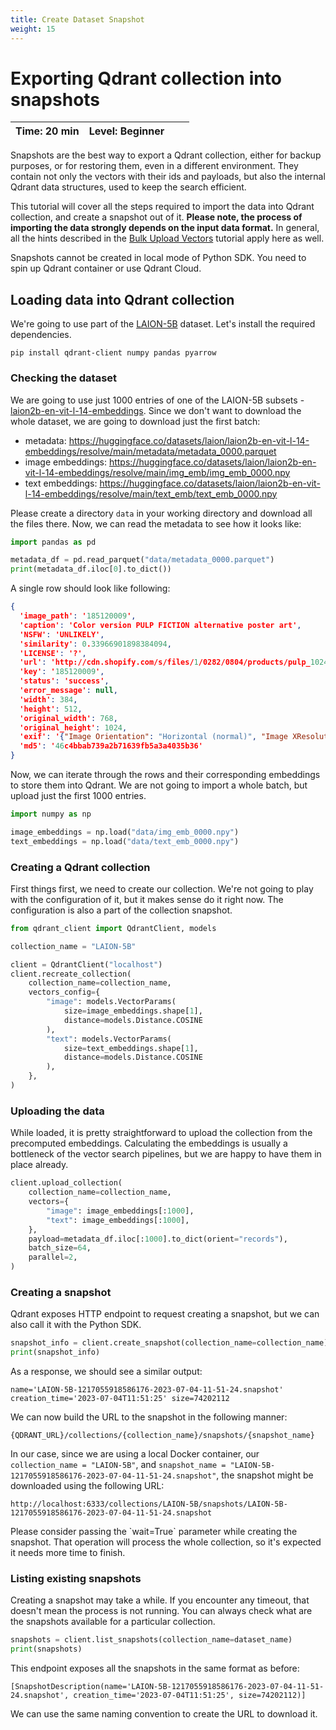 ```yaml
---
title: Create Dataset Snapshot
weight: 15
---
```


# Exporting Qdrant collection into snapshots

| Time: 20 min | Level: Beginner |  |    |
|--------------| ----------- | ----------- |----------- |

Snapshots are the best way to export a Qdrant collection, either for backup purposes, or for restoring them, even in a different environment.
They contain not only the vectors with their ids and payloads, but also the internal Qdrant data structures, used to keep the search efficient.

This tutorial will cover all the steps required to import the data into Qdrant collection, and create a snapshot out of it. **Please note, the
process of importing the data strongly depends on the input data format.** In general, all the hints described in the [Bulk Upload Vectors](/documentation/tutorials/bulk-upload/)
tutorial apply here as well.

<aside role=”alert”>Snapshots cannot be created in local mode of Python SDK. You need to spin up Qdrant container or use Qdrant Cloud.</aside>

## Loading data into Qdrant collection

We're going to use part of the [LAION-5B](https://laion.ai/blog/laion-5b/) dataset. Let's install the required dependencies.

```shell
pip install qdrant-client numpy pandas pyarrow
```

### Checking the dataset

We are going to use just 1000 entries of one of the LAION-5B subsets - [laion2b-en-vit-l-14-embeddings](https://huggingface.co/datasets/laion/laion2b-en-vit-l-14-embeddings).
Since we don't want to download the whole dataset, we are going to download just the first batch:

- metadata: https://huggingface.co/datasets/laion/laion2b-en-vit-l-14-embeddings/resolve/main/metadata/metadata_0000.parquet
- image embeddings: https://huggingface.co/datasets/laion/laion2b-en-vit-l-14-embeddings/resolve/main/img_emb/img_emb_0000.npy
- text embeddings: https://huggingface.co/datasets/laion/laion2b-en-vit-l-14-embeddings/resolve/main/text_emb/text_emb_0000.npy

Please create a directory `data` in your working directory and download all the files there. Now, we can read the metadata to see how it looks like:

```python
import pandas as pd

metadata_df = pd.read_parquet("data/metadata_0000.parquet")
print(metadata_df.iloc[0].to_dict())
```

A single row should look like following:

```json
{
  'image_path': '185120009', 
  'caption': 'Color version PULP FICTION alternative poster art', 
  'NSFW': 'UNLIKELY', 
  'similarity': 0.33966901898384094, 
  'LICENSE': '?', 
  'url': 'http://cdn.shopify.com/s/files/1/0282/0804/products/pulp_1024x1024.jpg?v=1474264437', 
  'key': '185120009', 
  'status': 'success', 
  'error_message': null, 
  'width': 384,
  'height': 512, 
  'original_width': 768, 
  'original_height': 1024, 
  'exif': '{"Image Orientation": "Horizontal (normal)", "Image XResolution": "100", "Image YResolution": "100", "Image ResolutionUnit": "Pixels/Inch", "Image YCbCrPositioning": "Centered", "Image ExifOffset": "102", "EXIF ExifVersion": "0210", "EXIF ComponentsConfiguration": "YCbCr", "EXIF FlashPixVersion": "0100", "EXIF ColorSpace": "Uncalibrated", "EXIF ExifImageWidth": "768", "EXIF ExifImageLength": "1024"}', 
  'md5': '46c4bbab739a2b71639fb5a3a4035b36'
}
```

Now, we can iterate through the rows and their corresponding embeddings to store them into Qdrant. We are not going to import a whole batch,
but upload just the first 1000 entries.

```python
import numpy as np

image_embeddings = np.load("data/img_emb_0000.npy")
text_embeddings = np.load("data/text_emb_0000.npy")
```

### Creating a Qdrant collection

First things first, we need to create our collection. We're not going to play with the configuration of it, but it makes sense do it right now. 
The configuration is also a part of the collection snapshot.

```python
from qdrant_client import QdrantClient, models

collection_name = "LAION-5B"

client = QdrantClient("localhost")
client.recreate_collection(
    collection_name=collection_name,
    vectors_config={
        "image": models.VectorParams(
            size=image_embeddings.shape[1], 
            distance=models.Distance.COSINE
        ),
        "text": models.VectorParams(
            size=text_embeddings.shape[1], 
            distance=models.Distance.COSINE
        ),
    },
)
```

### Uploading the data

While loaded, it is pretty straightforward to upload the collection from the precomputed embeddings. Calculating the embeddings is usually
a bottleneck of the vector search pipelines, but we are happy to have them in place already.

```python
client.upload_collection(
    collection_name=collection_name,
    vectors={
        "image": image_embeddings[:1000],
        "text": image_embeddings[:1000],
    },
    payload=metadata_df.iloc[:1000].to_dict(orient="records"),
    batch_size=64,
    parallel=2,
)
```

### Creating a snapshot

Qdrant exposes HTTP endpoint to request creating a snapshot, but we can also call it with the Python SDK.

```python
snapshot_info = client.create_snapshot(collection_name=collection_name)
print(snapshot_info)
```

As a response, we should see a similar output:

```
name='LAION-5B-1217055918586176-2023-07-04-11-51-24.snapshot' creation_time='2023-07-04T11:51:25' size=74202112
```

We can now build the URL to the snapshot in the following manner:

```
{QDRANT_URL}/collections/{collection_name}/snapshots/{snapshot_name}
```

In our case, since we are using a local Docker container, our `collection_name = "LAION-5B"`, and `snapshot_name = "LAION-5B-1217055918586176-2023-07-04-11-51-24.snapshot"`,
the snapshot might be downloaded using the following URL:

```
http://localhost:6333/collections/LAION-5B/snapshots/LAION-5B-1217055918586176-2023-07-04-11-51-24.snapshot
```

<aside role="status">Please consider passing the `wait=True` parameter while creating the snapshot. That operation will process the whole collection, 
so it's expected it needs more time to finish.</aside>

### Listing existing snapshots

Creating a snapshot may take a while. If you encounter any timeout, that doesn't mean the process is not running. You can always
check what are the snapshots available for a particular collection.

```python
snapshots = client.list_snapshots(collection_name=dataset_name)
print(snapshots)
```

This endpoint exposes all the snapshots in the same format as before:

```
[SnapshotDescription(name='LAION-5B-1217055918586176-2023-07-04-11-51-24.snapshot', creation_time='2023-07-04T11:51:25', size=74202112)]
```

We can use the same naming convention to create the URL to download it.

